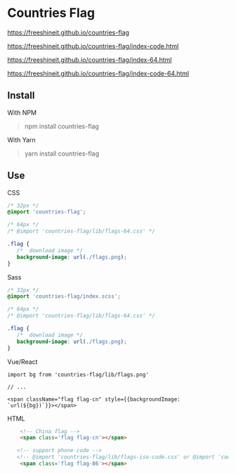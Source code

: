 # Countries Flag

https://freeshineit.github.io/countries-flag

https://freeshineit.github.io/countries-flag/index-code.html

https://freeshineit.github.io/countries-flag/index-64.html

https://freeshineit.github.io/countries-flag/index-code-64.html
## Install

With NPM

> npm install countries-flag

With Yarn

> yarn install countries-flag

## Use

CSS

```css
/* 32px */
@import 'countries-flag';

/* 64px */
/* @import 'countries-flag/lib/flags-64.css' */

.flag {
   /*  download image */
   background-image: url(./flags.png);
}
```

Sass

```scss
/* 32px */
@import 'countries-flag/index.scss';

/* 64px */
/* @import 'countries-flag/lib/flags-64.css' */

.flag {
   /*  download image */
   background-image: url(./flags.png);
}
```


Vue/React

```tsx
import bg from 'countries-flag/lib/flags.png'

// ...

<span className="flag flag-cn" style={{backgroundImage: `url(${bg})`}}></span>
```

HTML

```html
    <!-- China flag -->
    <span class='flag flag-cn'></span>

   <!-- support phone code -->
   <!-- @import 'countries-flag/lib/flags-iso-code.css' or @import 'countries-flag/lib/flags-code.css'-->
    <span class='flag flag-86'></span>
```